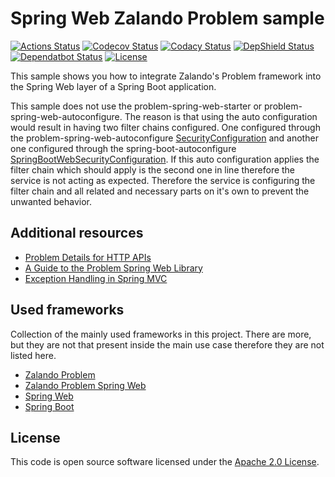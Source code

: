 # Spring Web Zalando Problem sample
[![Actions Status](https://github.com/ingogriebsch/sample-spring-web-zalando-problem/workflows/verify%20project/badge.svg)](https://github.com/ingogriebsch/sample-spring-web-zalando-problem/actions)
[![Codecov Status](https://codecov.io/gh/ingogriebsch/sample-spring-web-zalando-problem/branch/master/graph/badge.svg)](https://codecov.io/gh/ingogriebsch/sample-spring-web-zalando-problem)
[![Codacy Status](https://api.codacy.com/project/badge/Grade/19e9eecec72846cfbff047bed2dff18b)](https://app.codacy.com/app/ingo.griebsch/sample-spring-web-zalando-problem?utm_source=github.com&utm_medium=referral&utm_content=ingogriebsch/sample-spring-web-zalando-problem&utm_campaign=Badge_Grade_Dashboard)
[![DepShield Status](https://depshield.sonatype.org/badges/ingogriebsch/sample-spring-web-zalando-problem/depshield.svg)](https://depshield.github.io)
[![Dependatbot Status](https://api.dependabot.com/badges/status?host=github&repo=ingogriebsch/sample-spring-web-zalando-problem)](https://app.dependabot.com/accounts/ingogriebsch/repos/238964265)
[![License](http://img.shields.io/:license-apache-blue.svg)](http://www.apache.org/licenses/LICENSE-2.0.html)

This sample shows you how to integrate Zalando's Problem framework into the Spring Web layer of a Spring Boot application.

This sample does not use the problem-spring-web-starter or problem-spring-web-autoconfigure. 
The reason is that using the auto configuration would result in having two filter chains configured. 
One configured through the problem-spring-web-autoconfigure [SecurityConfiguration](https://github.com/zalando/problem-spring-web/blob/0.25.2/problem-spring-web-autoconfigure/src/main/java/org/zalando/problem/spring/web/autoconfigure/security/SecurityConfiguration.java) and another one configured through the spring-boot-autoconfigure [SpringBootWebSecurityConfiguration](https://github.com/spring-projects/spring-boot/blob/v2.2.4.RELEASE/spring-boot-project/spring-boot-autoconfigure/src/main/java/org/springframework/boot/autoconfigure/security/servlet/SpringBootWebSecurityConfiguration.java).
If this auto configuration applies the filter chain which should apply is the second one in line therefore the service is not acting as expected.
Therefore the service is configuring the filter chain and all related and necessary parts on it's own to prevent the unwanted behavior.  

## Additional resources
*   [Problem Details for HTTP APIs](http://tools.ietf.org/html/rfc7807)
*   [A Guide to the Problem Spring Web Library](https://www.baeldung.com/problem-spring-web)
*   [Exception Handling in Spring MVC](https://spring.io/blog/2013/11/01/exception-handling-in-spring-mvc#using-controlleradvice-classes)

## Used frameworks
Collection of the mainly used frameworks in this project. There are more, but they are not that present inside the main use case therefore they are not listed here.

*   [Zalando Problem](https://github.com/zalando/problem)
*   [Zalando Problem Spring Web](https://github.com/zalando/problem-spring-web)
*   [Spring Web](https://docs.spring.io/spring/docs/5.2.3.RELEASE/spring-framework-reference/web.html#spring-web)
*   [Spring Boot](https://docs.spring.io/spring-boot/docs/2.2.4.RELEASE/reference/htmlsingle)

## License
This code is open source software licensed under the [Apache 2.0 License](https://www.apache.org/licenses/LICENSE-2.0.html).
